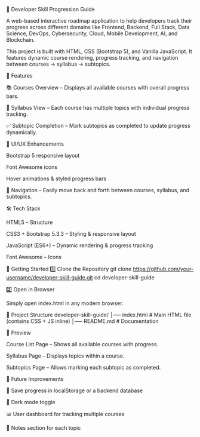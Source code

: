 🚀 Developer Skill Progression Guide

A web-based interactive roadmap application to help developers track their progress across different domains like Frontend, Backend, Full Stack, Data Science, DevOps, Cybersecurity, Cloud, Mobile Development, AI, and Blockchain.

This project is built with HTML, CSS (Bootstrap 5), and Vanilla JavaScript. It features dynamic course rendering, progress tracking, and navigation between courses → syllabus → subtopics.

📌 Features

📚 Courses Overview – Displays all available courses with overall progress bars.

📖 Syllabus View – Each course has multiple topics with individual progress tracking.

✅ Subtopic Completion – Mark subtopics as completed to update progress dynamically.

🎨 UI/UX Enhancements

Bootstrap 5 responsive layout

Font Awesome icons

Hover animations & styled progress bars

🔄 Navigation – Easily move back and forth between courses, syllabus, and subtopics.

🛠️ Tech Stack

HTML5 – Structure

CSS3 + Bootstrap 5.3.3 – Styling & responsive layout

JavaScript (ES6+) – Dynamic rendering & progress tracking

Font Awesome – Icons

🚀 Getting Started
1️⃣ Clone the Repository
git clone https://github.com/your-username/developer-skill-guide.git
cd developer-skill-guide

2️⃣ Open in Browser

Simply open index.html in any modern browser.

📂 Project Structure
developer-skill-guide/
│── index.html        # Main HTML file (contains CSS + JS inline)
│── README.md         # Documentation

📸 Preview

Course List Page – Shows all available courses with progress.

Syllabus Page – Displays topics within a course.

Subtopics Page – Allows marking each subtopic as completed.

🎯 Future Improvements

🔖 Save progress in localStorage or a backend database

🌙 Dark mode toggle

📊 User dashboard for tracking multiple courses

📝 Notes section for each topic

